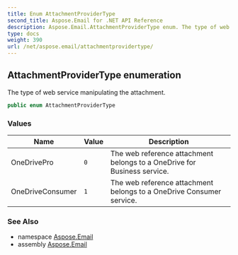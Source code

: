 ```yaml
---
title: Enum AttachmentProviderType
second_title: Aspose.Email for .NET API Reference
description: Aspose.Email.AttachmentProviderType enum. The type of web service manipulating the attachment
type: docs
weight: 390
url: /net/aspose.email/attachmentprovidertype/
---
```

## AttachmentProviderType enumeration

The type of web service manipulating the attachment.

```csharp
public enum AttachmentProviderType
```

### Values

| Name | Value | Description |
| --- | --- | --- |
| OneDrivePro | `0` | The web reference attachment belongs to a OneDrive for Business service. |
| OneDriveConsumer | `1` | The web reference attachment belongs to a OneDrive Consumer service. |

### See Also

* namespace [Aspose.Email](../../aspose.email/)
* assembly [Aspose.Email](../../)


